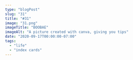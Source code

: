 ```yaml
---
type: "blogPost"
slug: "31"
title: "#31"
image: "31.png"
imageTitle: "BOOBAE"
imageAlt: "A picture created with canva, giving you tips"
date: "2020-09-17T00:00:00-07:00"
tags:
  - "life"
  - "index cards"
---
```


